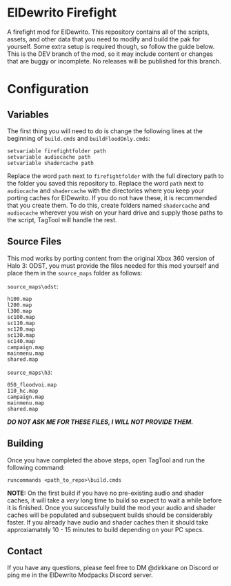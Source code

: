 # ElDewrito Firefight
A firefight mod for ElDewrito. This repository contains all of the scripts, assets, and other data that you need to modify and build the pak for yourself. Some extra setup is required though, so follow the guide below. This is the DEV branch of the mod, so it may include content or changes that are buggy or incomplete. No releases will be published for this branch.

# Configuration
## Variables
The first thing you will need to do is change the following lines at the beginning of `build.cmds` and `buildFloodOnly.cmds`:

```
setvariable firefightfolder path
setvariable audiocache path
setvariable shadercache path
```
Replace the word `path` next to `firefightfolder` with the full directory path to the folder you saved this repository to.
Replace the word `path` next to `audiocache` and `shadercache` with the directories where you keep your porting caches for ElDewrito. If you do not have these, it is recommended that you create them. To do this, create folders named `shadercache` and `audiocache` wherever you wish on your hard drive and supply those paths to the script, TagTool will handle the rest.

## Source Files
This mod works by porting content from the original Xbox 360 version of Halo 3: ODST, you must provide the files needed for this mod yourself and place them in the `source_maps` folder as follows:

`source_maps\odst`:
```
h100.map
l200.map
l300.map
sc100.map
sc110.map
sc120.map
sc130.map
sc140.map
campaign.map
mainmenu.map
shared.map
```

`source_maps\h3`:
```
050_floodvoi.map
110_hc.map
campaign.map
mainmenu.map
shared.map
```

***DO NOT ASK ME FOR THESE FILES, I WILL NOT PROVIDE THEM.***

## Building
Once you have completed the above steps, open TagTool and run the following command:

`runcommands <path_to_repo>\build.cmds`

**NOTE:** On the first build if you have no pre-existing audio and shader caches, it will take a *very* long time to build so expect to wait a while before it is finished. Once you successfully build the mod your audio and shader caches will be populated and subsequent builds should be considerably faster. If you already have audio and shader caches then it should take approxiamately 10 - 15 minutes to build depending on your PC specs. 

## Contact
If you have any questions, please feel free to DM @dirkkane on Discord or ping me in the ElDewrito Modpacks Discord server.
